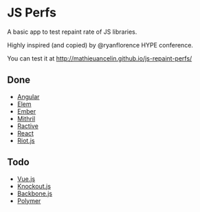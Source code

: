 # JS Perfs

A basic app to test repaint rate of JS libraries.

Highly inspired (and copied) by @ryanflorence HYPE conference.

You can test it at http://mathieuancelin.github.io/js-repaint-perfs/

## Done

* [Angular](https://angularjs.org/)
* [Elem](https://github.com/mathieuancelin/Elem)
* [Ember](http://emberjs.com/)
* [Mithril](http://lhorie.github.io/mithril/)
* [Ractive](http://www.ractivejs.org/)
* [React](http://facebook.github.io/react/)
* [Riot.js](https://muut.com/riotjs/)

## Todo

* [Vue.js](http://vuejs.org/)
* [Knockout.js](http://knockoutjs.com/)
* [Backbone.js](http://backbonejs.org/)
* [Polymer](https://www.polymer-project.org/)